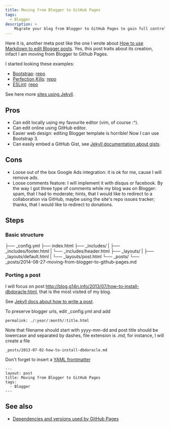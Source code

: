 ```yaml
---
title: Moving from Blogger to GitHub Pages
tags:
  - Blogger
description: >
    Migrate your blog from Blogger to GitHub Pages to gain full control on your content
---
```


Here it is, another meta post like the one I wrote about [How to use Markdown to edit Blogger posts](http://blog.g14n.info/2013/12/how-to-use-markdown-to-edit-blogger.html).
Yes, this post traits about its creation, infact I am moving from Blogger to Github Pages. 

I started looking these examples:

* [Bootstrap](http://getbootstrap.com/): [repo](hettps://github.com/twbs/bootstrap)
* [Perfection Kills](http://perfectionkills.com/): [repo](https://github.com/kangax/perfectionkills.com)
* [ESLint](http://eslint.org/): [repo](https://github.com/eslint/eslint.github.io)

See here more [sites using Jekyll](http://jekyllrb.com/docs/sites/).

## Pros

* Can edit locally using my favourite editor (vim, of course :^).
* Can edit online using GitHub editor.
* Easier web design: editing Blogger template is horrible! Now I can use Bootstrap 3.
* Can easily embed a GitHub Gist, see [Jekyll documentation about gists](http://jekyllrb.com/docs/templates/#gist).

## Cons

* Loose out of the box Google Ads integration: it is ok for me, cause I will remove ads.
* Loose comments feature: I will implement it with disqus or facebook. By the way I got three type of comments while my blog was on Blogger: spam, that I had to moderate; hints, that I would like to redirect to a collaboration via GitHub, maybe using the site's repo issues tracker; thanks, that I would like to redirect to donations.
 
## Steps

### Basic structure

├── _config.yml
├── index.html
├── _includes/
|   ├── _includes/footer.html
|   └── _includes/header.html
├── _layouts/
|   ├── _layouts/default.html
|   └── _layouts/post.html
└── _posts/
    └── _posts/2014-08-27-moving-from-blogger-to-github-pages.md


### Porting a post

I will focus on post http://blog.g14n.info/2013/07/how-to-install-dbdoracle.html, that is the most visited of my blog.

See [Jekyll docs about how to write a post](http://jekyllrb.com/docs/posts/).

To preserve blogger urls, edit _config.yml and add

```
permalink: ./:year/:month/:title.html
```

Note that filename should start with yyyy-mm-dd and post title should be lowercase and separated by dashes, file extension is *.md*, for instance, I will create a file

```
_posts/2013-07-02-how-to-install-dbdoracle.md
```

Don't forget to insert a [YAML frontmatter](http://jekyllrb.com/docs/frontmatter/)

```
---
layout: post
title: Moving from Blogger to GitHub Pages
tags:
  - Blogger
---
```

<!--## Social integration

## Comments-->

## See also

* [Dependencies and versions used by GitHub Pages][1]

  [1]: https://pages.github.com/versions/ "Dependencies and versions used by GitHub Pages"
